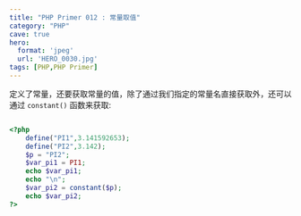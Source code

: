 ```yaml
---
title: "PHP Primer 012 : 常量取值"
category: "PHP"
cave: true
hero:
  format: 'jpeg'
  url: 'HERO_0030.jpg'
tags: [PHP,PHP Primer]
---
```

定义了常量，还要获取常量的值，除了通过我们指定的常量名直接获取外，还可以通过 `constant()` 函数来获取:

```php

<?php 
	define("PI1",3.141592653);
	define("PI2",3.142);
	$p = "PI2";
	$var_pi1 = PI1;
	echo $var_pi1;
	echo "\n";
	$var_pi2 = constant($p);
	echo $var_pi2;
?>

```






